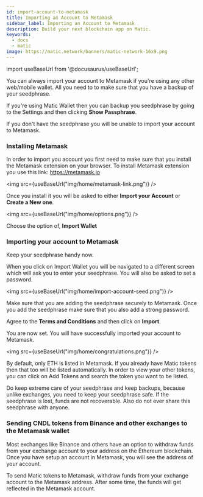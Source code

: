```yaml
---
id: import-account-to-metamask
title: Importing an Account to Metamask
sidebar_label: Importing an Account to Metamask
description: Build your next blockchain app on Matic.
keywords:
  - docs
  - matic
image: https://matic.network/banners/matic-network-16x9.png 
---
```

import useBaseUrl from '@docusaurus/useBaseUrl';

You can always import your account to Metamask if you're using any other web/mobile wallet. All you need to to make sure that you have a backup of your seedphrase.

If you're using Matic Wallet then you can backup you seedphrase by going to the Settings and then clicking **Show Passphrase**.

If you don't have the seedphrase you will be unable to import your account to Metamask.

### Installing Metamask

In order to import you account you first need to make sure that you install the Metamask extension on your browser. To install Metamask extension you use this link: https://metamask.io

<img src={useBaseUrl("img/home/metamask-link.png")} />

Once you install it you will be asked to either **Import your Account** or **Create a New one**.

<img src={useBaseUrl("img/home/options.png")} />

Choose the option of, **Import Wallet**

### Importing your account to Metamask

Keep your seedphrase handy now.

When you click on Import Wallet you will be navigated to a different screen which will ask you to enter your seedphrase. You will also be asked to set a password. 

<img src={useBaseUrl("img/home/import-account-seed.png")} />

Make sure that you are adding the seedphrase securely to Metamask. Once you add the seedphrase make sure that you also add a strong password.

Agree to the **Terms and Conditions** and then click on **Import**. 

You are now set. You will have successfully imported your account to Metamask.

<img src={useBaseUrl("img/home/congratulations.png")} />

By default, only ETH is listed in Metamask. If you already have Matic tokens then that too will be listed automatically. In order to view your other tokens, you can click on Add Tokens and search the token you want to be listed.

Do keep extreme care of your seedphrase and keep backups, because unlike exchanges, you need to keep your seedphrase safe. If the seedphrase is lost, funds are not recoverable. Also do not ever share this seedphrase with anyone.

### Sending CNDL tokens from Binance and other exchanges to the Metamask wallet

Most exchanges like Binance and others have an option to withdraw funds from your exchange account to your address on the Ethereum blockchain. Once you have setup an account in Metamask, you will see the address of your account.

To send Matic tokens to Metamask, withdraw funds from your exchange account to the Metamask address. After some time, the funds will get reflected in the Metamask account.